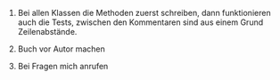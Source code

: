 1. Bei allen Klassen die Methoden zuerst schreiben, dann funktionieren auch die Tests, zwischen den Kommentaren sind
aus einem Grund Zeilenabstände.

2. Buch vor Autor machen

3. Bei Fragen mich anrufen